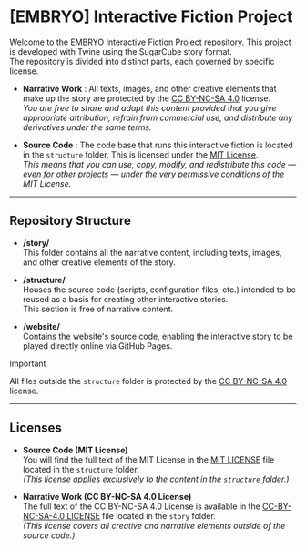 # [EMBRYO] Interactive Fiction Project

Welcome to the EMBRYO Interactive Fiction Project repository. This project is developed with Twine using the SugarCube story format.  
The repository is divided into distinct parts, each governed by specific license.

- **Narrative Work** : All texts, images, and other creative elements that make up the story are protected by the [CC BY-NC-SA 4.0](https://creativecommons.org/licenses/by-nc-sa/4.0/) license.  
  *You are free to share and adapt this content provided that you give appropriate attribution, refrain from commercial use, and distribute any derivatives under the same terms.*

- **Source Code** : The code base that runs this interactive fiction is located in the `structure` folder. This is licensed under the [MIT License](https://opensource.org/licenses/MIT).  
  *This means that you can use, copy, modify, and redistribute this code — even for other projects — under the very permissive conditions of the MIT License.*

---

## Repository Structure

- **/story/**  
  This folder contains all the narrative content, including texts, images, and other creative elements of the story.

- **/structure/**  
  Houses the source code (scripts, configuration files, etc.) intended to be reused as a basis for creating other interactive stories.  
  This section is free of narrative content.

- **/website/**  
  Contains the website's source code, enabling the interactive story to be played directly online via GitHub Pages.  

> [!important]
> All files outside the `structure` folder is protected by the [CC BY-NC-SA 4.0](https://creativecommons.org/licenses/by-nc-sa/4.0/) license.  

---

## Licenses

- **Source Code (MIT License)**  
  You will find the full text of the MIT License in the [MIT LICENSE](structure/LICENSE_MIT) file located in the `structure` folder.  
  *(This license applies exclusively to the content in the `structure` folder.)*

- **Narrative Work (CC BY-NC-SA 4.0 License)**  
  The full text of the CC BY-NC-SA 4.0 License is available in the [CC-BY-NC-SA-4.0 LICENSE](story/LICENSE_CC_BY-NC-SA_4.0) file located in the `story` folder.  
  *(This license covers all creative and narrative elements outside of the source code.)*
